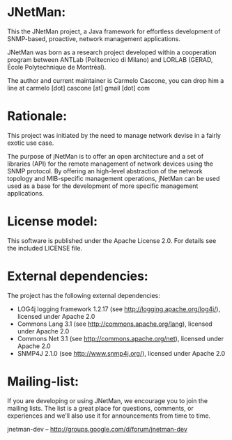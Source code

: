 # JNetMan:
This the JNetMan project, a Java framework for effortless development of SNMP-based, proactive, network management applications.

JNetMan was born as a research project developed within a cooperation program between ANTLab (Politecnico di Milano) and LORLAB (GERAD, École Polytechnique de Montréal).

The author and current maintainer is Carmelo Cascone, you can drop him a line at carmelo [dot] cascone [at] gmail [dot] com

# Rationale:
This project was initiated by the need to manage network devise in a fairly exotic use case.

The purpose of jNetMan is to offer an open architecture and a set of libraries (API) for the remote management of network devices using the SNMP protocol. By offering an high-level abstraction of the network topology and MIB-specific management operations, jNetMan can be used used as a base for the development of more specific management applications.

# License model:
This software is published under the Apache License 2.0. For details see the included LICENSE file.

# External dependencies:
The project has the following external dependencies:
* LOG4j logging framework 1.2.17 (see http://logging.apache.org/log4j/), licensed under Apache 2.0
* Commons Lang 3.1 (see http://commons.apache.org/lang), licensed under Apache 2.0
* Commons Net 3.1 (see http://commons.apache.org/net), licensed under Apache 2.0
* SNMP4J 2.1.0 (see http://www.snmp4j.org/), licensed under Apache 2.0

# Mailing-list:
If you are developing or using JNetMan, we encourage you to join the mailing lists. The list is a great place for questions, comments, or experiences and we’ll also use it for announcements from time to time.

jnetman-dev – http://groups.google.com/d/forum/jnetman-dev